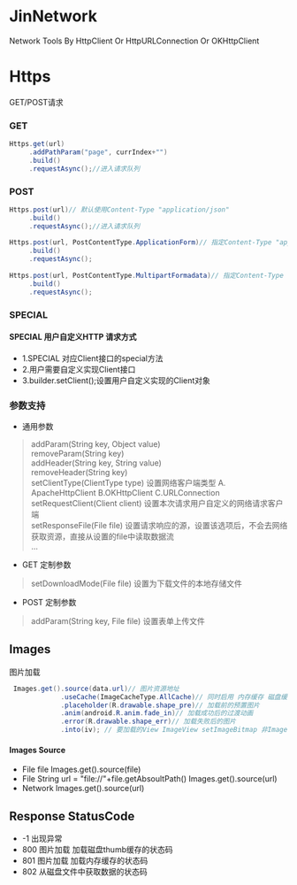# JinNetwork
Network Tools By HttpClient Or HttpURLConnection Or OKHttpClient

# Https 
GET/POST请求
### GET
```java
Https.get(url)
     .addPathParam("page", currIndex+"")
     .build()
     .requestAsync();//进入请求队列
```
### POST
```Java
Https.post(url)// 默认使用Content-Type "application/json"
     .build()
     .requestAsync();//进入请求队列
     
Https.post(url, PostContentType.ApplicationForm)// 指定Content-Type "application/x-www-form-urlencoded"
     .build()
     .requestAsync();
   
Https.post(url, PostContentType.MultipartFormadata)// 指定Content-Type "multipart/form-data"
     .build()
     .requestAsync();
```
### SPECIAL
#### SPECIAL 用户自定义HTTP 请求方式 
* 1.SPECIAL 对应Client接口的special方法
* 2.用户需要自定义实现Client接口 
* 3.builder.setClient();设置用户自定义实现的Client对象 

### 参数支持
* 通用参数
> addParam(String key, Object value)  
> removeParam(String key)  
> addHeader(String key, String value)  
> removeHeader(String key)  
> setClientType(ClientType type) 设置网络客户端类型 A. ApacheHttpClient B.OKHttpClient C.URLConnection  
> setRequestClient(Client client) 设置本次请求用户自定义的网络请求客户端  
> setResponseFile(File file) 设置请求响应的源，设置该选项后，不会去网络获取资源，直接从设置的file中读取数据流  
> ...  
* GET 定制参数 
> setDownloadMode(File file) 设置为下载文件的本地存储文件  
* POST 定制参数
> addParam(String key, File file) 设置表单上传文件  

## Images 
图片加载
```Java
 Images.get().source(data.url)// 图片资源地址
             .useCache(ImageCacheType.AllCache)// 同时启用 内存缓存 磁盘缓存
             .placeholder(R.drawable.shape_pre)// 加载前的预置图片
             .anim(android.R.anim.fade_in)// 加载成功后的过渡动画
             .error(R.drawable.shape_err)// 加载失败后的图片
             .into(iv); // 要加载的View ImageView setImageBitmap 非ImageView setBackgroundDrawable
```

#### Images Source
* File file Images.get().source(file)
* File String url = "file://"+file.getAbsoultPath() Images.get().source(url)
* Network Images.get().source(url)

## Response StatusCode
* -1  出现异常
* 800 图片加载 加载磁盘thumb缓存的状态码
* 801 图片加载 加载内存缓存的状态码
* 802 从磁盘文件中获取数据的状态码
  

